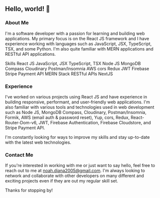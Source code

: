 ## Hello, world! 👋

### About Me
I'm a software developer with a passion for learning and building web applications. My primary focus is on the React JS framework and I have experience working with languages such as JavaScript, JSX, TypeScript, TSX, and some Python. I'm also quite familiar with MERN applications and RESTful API applications.

Skills
React JS
JavaScript, JSX
TypeScript, TSX
Node JS
MongoDB Compass
Cloudinary
Postman/Insomnia
AWS 
cors
Redux
JWT
Firebase 
Stripe Payment API
MERN Stack
RESTful APIs
NextJS 

### Experience
I've worked on various projects using React JS and have experience in building responsive, performant, and user-friendly web applications. I'm also familiar with various tools and technologies used in web development such as Node JS, MongoDB Compass, Cloudinary, Postman/Insomnia, Formik, AWS (email auth & password reset), Yup, cors, Redux, React-Router-Dom-v6, JWT, Firebase Authentication, Firebase Cloudstore, and Stripe Payment API.

I'm constantly looking for ways to improve my skills and stay up-to-date with the latest web technologies.

### Contact Me
If you're interested in working with me or just want to say hello, feel free to reach out to me at noah.diana2005@gmail.com. I'm always looking to network and collaborate with other developers on many different and exciting projects even if they are out my regular skill set.

Thanks for stopping by!
